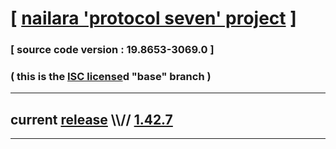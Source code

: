 
# [ [nailara 'protocol seven' project](http://src.nailara.net/) ]

### [ source code version : 19.8653-3069.0 ]

### ( this is the [ISC license](license)d "base" branch )
---
## current [release](https://github.com/anotherlink/nailara/releases) \\\\// [1.42.7](https://github.com/anotherlink/nailara/releases/tag/1.42.7)
---
